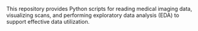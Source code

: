 This repository provides Python scripts for reading medical imaging data, visualizing scans, and performing exploratory data analysis (EDA) to support effective data utilization.

